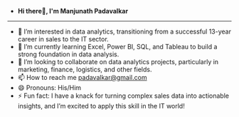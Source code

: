 - **Hi there👋, I'm Manjunath Padavalkar**
__________________________________________________________________________________

- 👀 I’m interested in  data analytics, transitioning from a successful 13-year career in sales to the IT sector.
- 🌱 I’m currently learning Excel, Power BI, SQL, and Tableau to build a strong foundation in data analysis.
- 💞️ I’m looking to collaborate on data analytics projects, particularly in marketing, finance, logistics, and other fields.
- 📫 How to reach me padavalkar@gmail.com
- 😄 Pronouns: His/Him
- ⚡ Fun fact: I have a knack for turning complex sales data into actionable insights, and I’m excited to apply this skill in the IT world!

<!---
Padavalkar/Padavalkar is a ✨ special ✨ repository because its `README.md` (this file) appears on your GitHub profile.
You can click the Preview link to take a look at your changes.
--->
